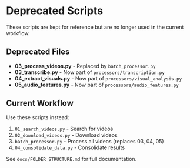 # Deprecated Scripts

These scripts are kept for reference but are no longer used in the current workflow.

## Deprecated Files

- **03_process_videos.py** - Replaced by `batch_processor.py`
- **03_transcribe.py** - Now part of `processors/transcription.py`
- **04_extract_visuals.py** - Now part of `processors/visual_analysis.py`
- **05_audio_features.py** - Now part of `processors/audio_features.py`

## Current Workflow

Use these scripts instead:

1. `01_search_videos.py` - Search for videos
2. `02_download_videos.py` - Download videos
3. `batch_processor.py` - Process all videos (replaces 03, 04, 05)
4. `04_consolidate_data.py` - Consolidate results

See `docs/FOLDER_STRUCTURE.md` for full documentation.
